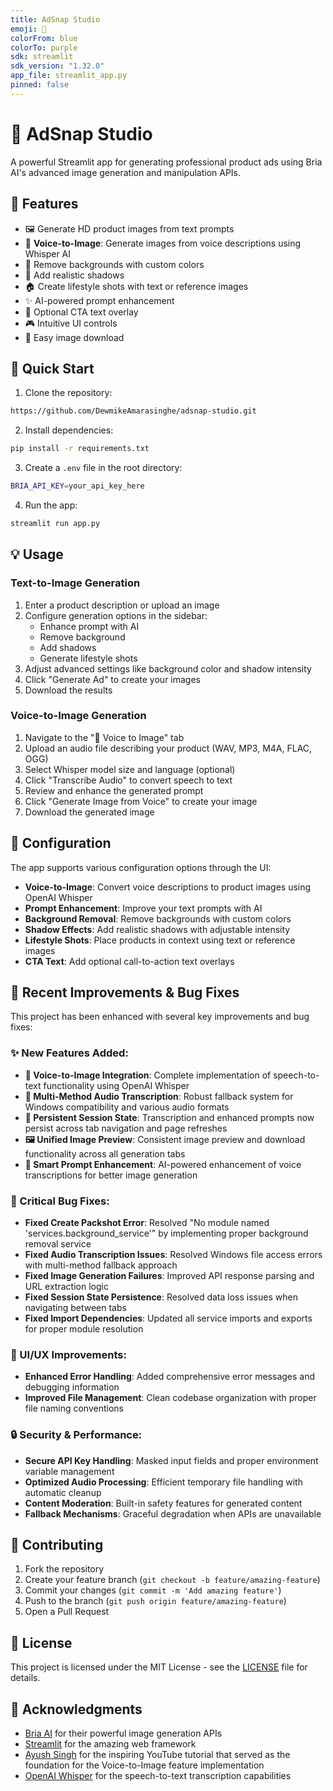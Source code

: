 ```yaml
---
title: AdSnap Studio
emoji: 🎨
colorFrom: blue
colorTo: purple
sdk: streamlit
sdk_version: "1.32.0"
app_file: streamlit_app.py
pinned: false
---
```


# 🎨 AdSnap Studio

A powerful Streamlit app for generating professional product ads using Bria AI's advanced image generation and manipulation APIs.

## 🌟 Features

- 🖼️ Generate HD product images from text prompts
- 🎤 **Voice-to-Image**: Generate images from voice descriptions using Whisper AI
- 🎯 Remove backgrounds with custom colors
- 🌅 Add realistic shadows
- 🏠 Create lifestyle shots with text or reference images
- ✨ AI-powered prompt enhancement
- 📝 Optional CTA text overlay
- 🎮 Intuitive UI controls
- 💾 Easy image download

## 🚀 Quick Start

1. Clone the repository:
```bash
https://github.com/DewmikeAmarasinghe/adsnap-studio.git
```

2. Install dependencies:
```bash
pip install -r requirements.txt
```

3. Create a `.env` file in the root directory:
```bash
BRIA_API_KEY=your_api_key_here
```

4. Run the app:
```bash
streamlit run app.py
```

## 💡 Usage

### Text-to-Image Generation
1. Enter a product description or upload an image
2. Configure generation options in the sidebar:
   - Enhance prompt with AI
   - Remove background
   - Add shadows
   - Generate lifestyle shots
3. Adjust advanced settings like background color and shadow intensity
4. Click "Generate Ad" to create your images
5. Download the results

### Voice-to-Image Generation
1. Navigate to the "🎤 Voice to Image" tab
2. Upload an audio file describing your product (WAV, MP3, M4A, FLAC, OGG)
3. Select Whisper model size and language (optional)
4. Click "Transcribe Audio" to convert speech to text
5. Review and enhance the generated prompt
6. Click "Generate Image from Voice" to create your image
7. Download the generated image

## 🔧 Configuration

The app supports various configuration options through the UI:

- **Voice-to-Image**: Convert voice descriptions to product images using OpenAI Whisper
- **Prompt Enhancement**: Improve your text prompts with AI
- **Background Removal**: Remove backgrounds with custom colors
- **Shadow Effects**: Add realistic shadows with adjustable intensity
- **Lifestyle Shots**: Place products in context using text or reference images
- **CTA Text**: Add optional call-to-action text overlays

## 🔧 Recent Improvements & Bug Fixes

This project has been enhanced with several key improvements and bug fixes:

### ✨ New Features Added:
- **🎤 Voice-to-Image Integration**: Complete implementation of speech-to-text functionality using OpenAI Whisper
- **🔄 Multi-Method Audio Transcription**: Robust fallback system for Windows compatibility and various audio formats
- **💾 Persistent Session State**: Transcription and enhanced prompts now persist across tab navigation and page refreshes
- **🖼️ Unified Image Preview**: Consistent image preview and download functionality across all generation tabs
- **🎯 Smart Prompt Enhancement**: AI-powered enhancement of voice transcriptions for better image generation

### 🐛 Critical Bug Fixes:
- **Fixed Create Packshot Error**: Resolved "No module named 'services.background_service'" by implementing proper background removal service
- **Fixed Audio Transcription Issues**: Resolved Windows file access errors with multi-method fallback approach
- **Fixed Image Generation Failures**: Improved API response parsing and URL extraction logic
- **Fixed Session State Persistence**: Resolved data loss issues when navigating between tabs
- **Fixed Import Dependencies**: Updated all service imports and exports for proper module resolution
### 🎨 UI/UX Improvements:
- **Enhanced Error Handling**: Added comprehensive error messages and debugging information
- **Improved File Management**: Clean codebase organization with proper file naming conventions
### 🔒 Security & Performance:
- **Secure API Key Handling**: Masked input fields and proper environment variable management
- **Optimized Audio Processing**: Efficient temporary file handling with automatic cleanup
- **Content Moderation**: Built-in safety features for generated content
- **Fallback Mechanisms**: Graceful degradation when APIs are unavailable
## 🤝 Contributing
1. Fork the repository
2. Create your feature branch (`git checkout -b feature/amazing-feature`)
3. Commit your changes (`git commit -m 'Add amazing feature'`)
4. Push to the branch (`git push origin feature/amazing-feature`)
5. Open a Pull Request
## 📝 License
This project is licensed under the MIT License - see the [LICENSE](LICENSE) file for details.
## 🙏 Acknowledgments
- [Bria AI](https://bria.ai) for their powerful image generation APIs
- [Streamlit](https://streamlit.io) for the amazing web framework
- [Ayush Singh](https://www.youtube.com/watch?v=yH1IdJAN7jA) for the inspiring YouTube tutorial that served as the foundation for the Voice-to-Image feature implementation
- [OpenAI Whisper](https://openai.com/research/whisper) for the speech-to-text transcription capabilities